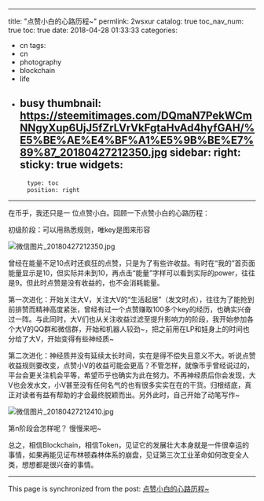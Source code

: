 
---
title: "点赞小白的心路历程~"
permlink: 2wsxur
catalog: true
toc_nav_num: true
toc: true
date: 2018-04-28 01:33:33
categories:
- cn
tags:
- cn
- photography
- blockchain
- life
- busy
thumbnail: https://steemitimages.com/DQmaN7PekWCmNNgyXup6UjJ5fZrLVrVkFgtaHvAd4hyfGAH/%E5%BE%AE%E4%BF%A1%E5%9B%BE%E7%89%87_20180427212350.jpg
sidebar:
    right:
        sticky: true
widgets:
    -
        type: toc
        position: right
---


在币乎，我还只是一 位点赞小白。回顾一下点赞小白的心路历程： 

初级阶段：可以用熟悉规则，唯key是图来形容

![微信图片_20180427212350.jpg](https://steemitimages.com/DQmaN7PekWCmNNgyXup6UjJ5fZrLVrVkFgtaHvAd4hyfGAH/%E5%BE%AE%E4%BF%A1%E5%9B%BE%E7%89%87_20180427212350.jpg)

曾经在能量不足10点时还疯狂的点赞，只是为了有些许收益。有时在“我的”首页面能量显示是10，但实际并未到10，再点击“能量”字样可以看到实际的power，往往是9。但此时点赞是没有收益的，也不会消耗能量。

第一次进化：开始关注大V，关注大V的“生活起居”（发文时点），往往为了能抢到前排赞而精神高度紧张，曾经有过一个点赞赚取100多个key的经历，也确实兴奋过一阵。与此同时，大V们也从关注收益过滤至提升影响力的阶段，我开始参加各个大V的QQ群和微信群，开始和机器人较劲~，把之前用在LP和娃身上的时间也分给了大V，开始变得有些神经质~

第二次进化：神经质并没有延续太长时间，实在是得不偿失且意义不大。听说点赞收益规则要改变，点赞小V的收益可能会更高？不管怎样，就像币乎曾经说过的，平台会更关注机会平等，希望币乎也确实为此在努力。不再神经质后你会发现，大V也会发水文，小V甚至没有任何名气的也有很多实实在在的干货。归根结底，真正对读者有益有帮助的才会最终脱颖而出。另外此时，自己开始了动笔写作~

![微信图片_20180427212410.jpg](https://steemitimages.com/DQmbq3z3gGHnJQARwo9xFTK6UPr87ySmkhHYokKGbv65Ko2/%E5%BE%AE%E4%BF%A1%E5%9B%BE%E7%89%87_20180427212410.jpg)

第n阶段会怎样呢？ 慢慢来吧~

总之，相信Blockchain，相信Token，见证它的发展壮大本身就是一件很幸运的事情，如果再能见证布林顿森林体系的崩盘，见证第三次工业革命如何改变全人类，想想都是很兴奋的事情。

- - -

This page is synchronized from the post: [点赞小白的心路历程~](https://steemit.com/@andrewma/2wsxur)
